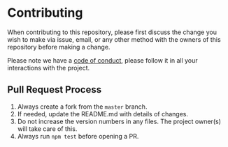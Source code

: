 # Contributing

When contributing to this repository, please first discuss the change you wish to make via issue,
email, or any other method with the owners of this repository before making a change.

Please note we have a [code of conduct](https://github.com/Intracto/buildozer/blob/master/.github/CODE_OF_CONDUCT.md), please follow it in all your interactions with the project.

## Pull Request Process

1. Always create a fork from the `master` branch.
2. If needed, update the README.md with details of changes.
3. Do not increase the version numbers in any files. The project owner(s) will take care of this.
4. Always run `npm test` before opening a PR.
